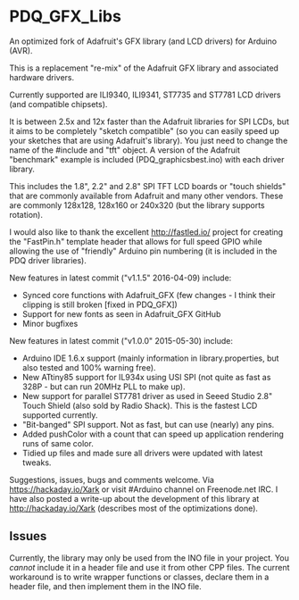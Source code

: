 PDQ_GFX_Libs
============

An optimized fork of Adafruit's GFX library (and LCD drivers) for Arduino (AVR).

This is a replacement "re-mix" of the Adafruit GFX library and associated hardware drivers.

Currently supported are ILI9340, ILI9341, ST7735 and ST7781 LCD drivers (and compatible chipsets).

It is between 2.5x and 12x faster than the Adafruit libraries for SPI LCDs, but it aims to be completely "sketch compatible" (so you
can easily speed up your sketches that are using Adafruit's library).  You just need to change the name of the #include and "tft"
object.  A version of the Adafruit "benchmark" example is included (PDQ_graphicsbest.ino) with each driver library.

This includes the 1.8", 2.2" and 2.8" SPI TFT LCD boards or "touch shields" that are commonly available from Adafruit and
many other vendors.  These are commonly 128x128, 128x160 or 240x320 (but the library supports rotation).

I would also like to thank the excellent http://fastled.io/ project for creating the "FastPin.h" template header that allows
for full speed GPIO while allowing the use of "friendly" Arduino pin numbering (it is included in the PDQ driver libraries).

New features in latest commit ("v1.1.5" 2016-04-09) include:

 * Synced core functions with Adafruit_GFX (few changes - I think their clipping is still broken [fixed in PDQ_GFX])
 * Support for new fonts as seen in Adafruit_GFX GitHub
 * Minor bugfixes

New features in latest commit ("v1.0.0" 2015-05-30) include:

 * Arduino IDE 1.6.x support (mainly information in library.properties, but also tested and 100% warning free).
 * New ATtiny85 support for IL934x using USI SPI (not quite as fast as 328P - but can run 20MHz PLL to make up).
 * New support for parallel ST7781 driver as used in Seeed Studio 2.8" Touch Shield (also sold by Radio Shack).  This is the fastest LCD supported currently.
 * "Bit-banged" SPI support.  Not as fast, but can use (nearly) any pins.
 * Added pushColor with a count that can speed up application rendering runs of same color.
 * Tidied up files and made sure all drivers were updated with latest tweaks.
 
Suggestions, issues, bugs and comments welcome.  Via https://hackaday.io/Xark or visit #Arduino channel on Freenode.net IRC.
I have also posted a write-up about the development of this library at http://hackaday.io/Xark (describes most of the optimizations done).


Issues
------

Currently, the library may only be used from the INO file in your project. You _cannot_ include it in a header file and
use it from other CPP files. The current workaround is to write wrapper functions or classes, declare them in a header
file, and then implement them in the INO file.